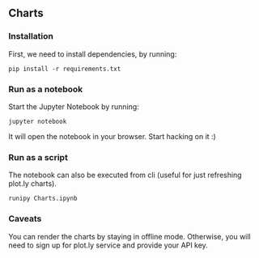## Charts

### Installation
First, we need to install dependencies, by running:
```
pip install -r requirements.txt
```


### Run as a notebook
Start the Jupyter Notebook by running:
```
jupyter notebook
```

It will open the notebook in your browser. Start hacking on it :)


### Run as a script
The notebook can also be executed from cli (useful for just refreshing plot.ly charts).
```
runipy Charts.ipynb
```

### Caveats
You can render the charts by staying in offline mode. Otherwise, you will need to sign up for
plot.ly service and provide your API key.
